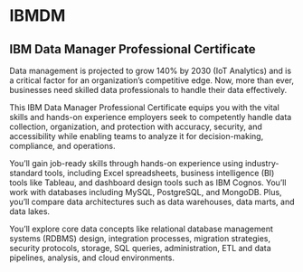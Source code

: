 # IBMDM
## IBM Data Manager Professional Certificate

Data management is projected to grow 140% by 2030 (IoT Analytics) and is a critical factor for an organization’s competitive edge. Now, more than ever, businesses need skilled data professionals to handle their data effectively. 

This IBM Data Manager Professional Certificate equips you with the vital skills and hands-on experience employers seek to competently handle data collection, organization, and protection with accuracy, security, and accessibility while enabling teams to analyze it for decision-making, compliance, and operations.

You’ll gain job-ready skills through hands-on experience using industry-standard tools, including Excel spreadsheets, business intelligence (BI) tools like Tableau, and dashboard design tools such as IBM Cognos. You’ll work with databases including MySQL, PostgreSQL, and MongoDB. Plus, you’ll compare data architectures such as data warehouses, data marts, and data lakes. 

You’ll explore core data concepts like relational database management systems (RDBMS) design, integration processes, migration strategies, security protocols, storage, SQL queries, administration, ETL and data pipelines, analysis, and cloud environments. 
